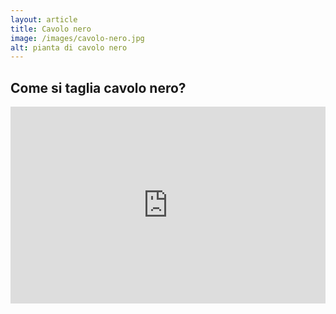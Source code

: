 ```yaml
---
layout: article
title: Cavolo nero
image: /images/cavolo-nero.jpg
alt: pianta di cavolo nero
---
```


## Come si taglia cavolo nero?

<iframe width="100%" height="315" src="https://www.youtube.com/embed/ZXh9siEkqSs" title="Come si taglia cavolo nero?" frameborder="0" allow="accelerometer; autoplay; clipboard-write; encrypted-media; gyroscope; picture-in-picture" allowfullscreen></iframe>

